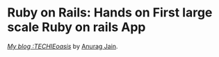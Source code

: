 # Ruby on Rails: Hands on First large scale Ruby on rails App
[*My blog :TECHIEoasis*](http://www.techieoasis.org/)
by [Anurag Jain](http://www.github.com/janurag/).